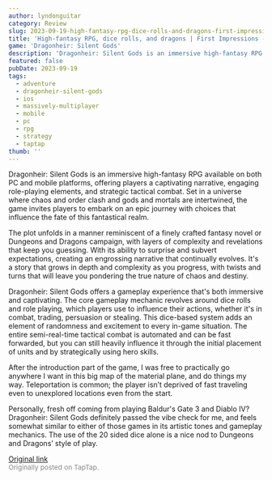 ```yaml
---
author: lyndonguitar
category: Review
slug: 2023-09-19-high-fantasy-rpg-dice-rolls-and-dragons-first-impressions-dragonheir-silent-gods
title: 'High-fantasy RPG, dice rolls, and dragons | First Impressions - Dragonheir: Silent Gods'
game: 'Dragonheir: Silent Gods'
description: 'Dragonheir: Silent Gods is an immersive high-fantasy RPG available on both PC and mobile platforms, offering players a captivating narrative, engaging role-playing elements, and strategic tactical combat. Set in a universe where chaos and order clash and gods and mortals are intertwined, the game invites players to embark on an epic journey with choices that influence the fate of this fantastical realm.'
featured: false
pubDate: 2023-09-19
tags:
  - adventure
  - dragonheir-silent-gods
  - ios
  - massively-multiplayer
  - mobile
  - pc
  - rpg
  - strategy
  - taptap
thumb: ''
---
```


Dragonheir: Silent Gods is an immersive high-fantasy RPG available on both PC and mobile platforms, offering players a captivating narrative, engaging role-playing elements, and strategic tactical combat. Set in a universe where chaos and order clash and gods and mortals are intertwined, the game invites players to embark on an epic journey with choices that influence the fate of this fantastical realm.

The plot unfolds in a manner reminiscent of a finely crafted fantasy novel or Dungeons and Dragons campaign, with layers of complexity and revelations that keep you guessing. With its ability to surprise and subvert expectations, creating an engrossing narrative that continually evolves. It's a story that grows in depth and complexity as you progress, with twists and turns that will leave you pondering the true nature of chaos and destiny.

Dragonheir: Silent Gods offers a gameplay experience that's both immersive and captivating. The core gameplay mechanic revolves around dice rolls and role playing, which players use to influence their actions, whether it's in combat, trading, persuasion or stealing. This dice-based system adds an element of randomness and excitement to every in-game situation.  The entire semi-real-time tactical combat is automated and can be fast forwarded, but you can still heavily influence it through the initial placement of units and by strategically using hero skills.

After the introduction part of the game, I was free to practically go anywhere I want in this big map of the material plane, and do things my way. Teleportation is common; the player isn’t deprived of fast traveling even to unexplored locations even from the start.

Personally, fresh off coming from playing Baldur's Gate 3 and Diablo IV? Dragonheir: Silent Gods definitely passed the vibe check for me, and feels somewhat similar to either of those games in its artistic tones and gameplay mechanics. The use of the 20 sided dice alone is a nice nod to Dungeons and Dragons’ style of play.

[Original link](https://www.taptap.io/post/6315613)<br><span style="font-size: 0.95em; color: #888;">Originally posted on TapTap.</span>